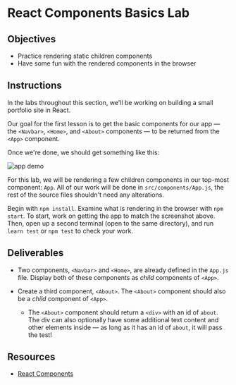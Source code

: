 # React Components Basics Lab

## Objectives

- Practice rendering static children components
- Have some fun with the rendered components in the browser

## Instructions

In the labs throughout this section, we'll be working on building a small
portfolio site in React.

Our goal for the first lesson is to get the basic components for our app &mdash; the
`<Navbar>`, `<Home>`, and `<About>` components &mdash; to be returned from the
`<App>` component.

Once we're done, we should get something like this:

![app demo](https://curriculum-content.s3.amazonaws.com/react/demo.png)

For this lab, we will be rendering a few children components in our top-most
component: `App`. All of our work will be done in `src/components/App.js`, the rest of the
source files shouldn't need any alterations.

Begin with `npm install`. Examine what is rendering in the browser with
`npm start`. To start, work on getting the app to match the screenshot above. Then, open up a second terminal (open to the same directory), and run `learn test` or `npm test` to check your work.

## Deliverables

- Two components, `<Navbar>` and `<Home>`, are already defined in the `App.js`
  file. Display both of these components as _child_ components of `<App>`.

- Create a third component, `<About>`. The `<About>` component should also be a
  _child_ component of `<App>`.

  - The `<About>` component should return a `<div>` with an id of `about`. The
    div can also optionally have some additional text content and other elements
    inside &mdash; as long as it has an id of `about`, it will pass the test!


## Resources

- [React Components](https://reactjs.org/docs/components-and-props.html)
